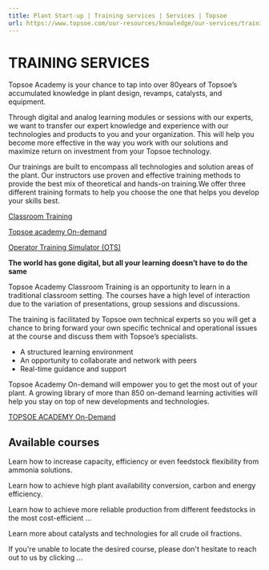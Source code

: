 ```yaml
---
title: Plant Start-up | Training services | Services | Topsoe
url: https://www.topsoe.com/our-resources/knowledge/our-services/training/plant-start-up#classroom
---
```


# TRAINING SERVICES

Topsoe Academy is your chance to tap into over 80years of Topsoe’s accumulated knowledge in plant design, revamps, catalysts, and equipment.

Through digital and analog learning modules or sessions with our experts, we want to transfer our expert knowledge and experience with our technologies and products to you and your organization. This will help you become more effective in the way you work with our solutions and maximize return on investment from your Topsoe technology.

Our trainings are built to encompass all technologies and solution areas of the plant. Our instructors use proven and effective training methods to provide the best mix of theoretical and hands-on training.We offer three different training formats to help you choose the one that helps you develop your skills best.

[Classroom Training](#classroom)

[Topsoe academy On-demand](/topsoe-academy-on-demand)

[Operator Training Simulator (OTS)](/operator-training-simulator)

**The world has gone digital, but all your learning doesn’t have to do the same**

Topsoe Academy Classroom Training is an opportunity to learn in a traditional classroom setting. The courses have a high level of interaction due to the variation of presentations, group sessions and discussions.

The training is facilitated by Topsoe own technical experts so you will get a chance to bring forward your own specific technical and operational issues at the course and discuss them with Topsoe’s specialists.

- A structured learning environment
- An opportunity to collaborate and network with peers
- Real-time guidance and support

Topsoe Academy On-demand will empower you to get the most out of your plant. A growing library of more than 850 on-demand learning activities will help you stay on top of new developments and technologies.

[TOPSOE ACADEMY On-Demand](https://www.topsoe.com/topsoeacademy-on-demand)

## Available courses

Learn how to increase capacity, efficiency or even feedstock flexibility from ammonia solutions.

Learn how to achieve high plant availability conversion, carbon and energy efficiency.

Learn how to achieve more reliable production from different feedstocks in the most cost-efficient ...

Learn more about catalysts and technologies for all crude oil fractions.

If you're unable to locate the desired course, please don't hesitate to reach out to us by clicking ...